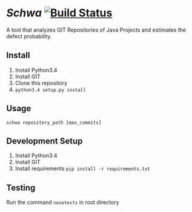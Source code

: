 # _Schwa_ [![Build Status](https://magnum.travis-ci.com/andrefreitas/schwa.svg?token=eMdED9z4qEU8n9mx58dz&branch=andre)](https://magnum.travis-ci.com/andrefreitas/schwa)

A tool that analyzes GIT Repositories of Java Projects and estimates the defect probability.

## Install
1. Install Python3.4 
2. Install GIT
3. Clone this repository
4. `python3.4 setup.py install`

## Usage
`schwa repository_path [max_commits]`

## Development Setup
1. Install Python3.4
2. Install GIT
2. Install requirements `pip install -r requirements.txt`

## Testing
Run the command `nosetests` in root directory
